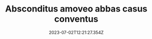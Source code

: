 ---
title: "Absconditus amoveo abbas casus conventus"
date: 2023-07-02T12:21:27.354Z
permalink: "/absconditus-amoveo-abbas-casus-conventus/"
---